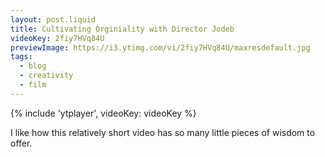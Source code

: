 ```yaml
---
layout: post.liquid
title: Cultivating Orginiality with Director Jodeb
videoKey: 2fiy7HVq84U
previewImage: https://i3.ytimg.com/vi/2fiy7HVq84U/maxresdefault.jpg
tags:
  - blog
  - creativity
  - film
---
```


{% include 'ytplayer', videoKey: videoKey %}

I like how this relatively short video has so many little pieces of wisdom to
offer.
